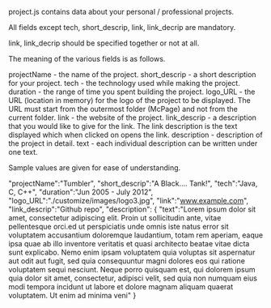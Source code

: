 project.js contains data about your personal / professional projects.

All fields except tech, short_descrip, link, link_decrip are mandatory.

link, link_decrip should be specified together or not at all.

The meaning of the various fields is as follows.

projectName - the name of the project.
short_descrip - a short description for your project.
tech - the technology used while making the project.
duration - the range of time you spent building the project.
logo_URL - the URL (location in memory) for the logo of the project to be displayed. The URL must start from the outermost folder (McPage) and not from the current folder.
link - the website of the project.
link_descrip - a description that you would like to give for the link. The link description is the text displayed which when clicked on opens the link.
description - description of the project in detail.
text - each individual description can be written under one text.

Sample values are given for ease of understanding.

"projectName":"Tumbler",
"short_descrip":"A Black.... Tank!",
"tech":"Java, C, C++",
"duration":"Jun 2005 - July 2012",
"logo_URL":"./customize/images/logo3.jpg",
"link":"www.example.com",
"link_descrip":"Github repo",
"description": 
	{
		"text":"Lorem ipsum dolor sit amet, consectetur adipiscing elit. Proin ut sollicitudin ante, vitae pellentesque orci.ed ut perspiciatis unde omnis iste natus error sit voluptatem accusantium doloremque laudantium, totam rem aperiam, eaque ipsa quae ab illo inventore veritatis et quasi architecto beatae vitae dicta sunt explicabo. Nemo enim ipsam voluptatem quia voluptas sit aspernatur aut odit aut fugit, sed quia consequuntur magni dolores eos qui ratione voluptatem sequi nesciunt. Neque porro quisquam est, qui dolorem ipsum quia dolor sit amet, consectetur, adipisci velit, sed quia non numquam eius modi tempora incidunt ut labore et dolore magnam aliquam quaerat voluptatem. Ut enim ad minima veni"
	}